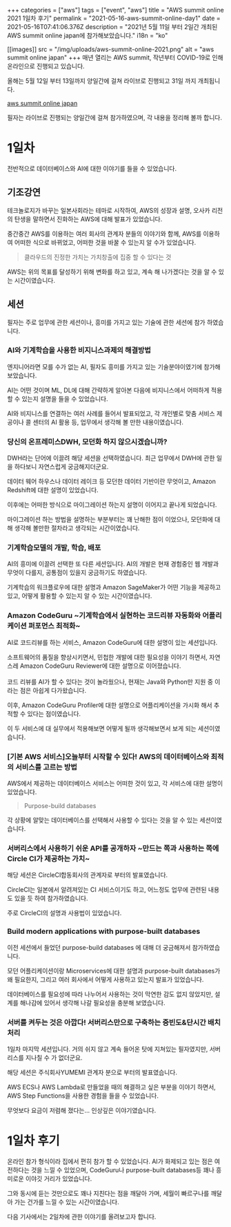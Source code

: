 +++
categories = ["aws"]
tags = ["event", "aws"]
title = "AWS summit online 2021 1일차 후기"
permalink = "2021-05-16-aws-summit-online-day1"
date = 2021-05-16T07:41:06.376Z
description = "2021년 5월 11일 부터 2일간 개최된 AWS summit online japan에 참가해보았습니다."
i18n = "ko"

[[images]]
src = "/img/uploads/aws-summit-online-2021.png"
alt = "aws summit online japan"
+++
매년 열리는 AWS summit,  작년부터 COVID-19로 인해 온라인으로 진행되고 있습니다.

올해는 5월 12일 부터 13일까지 양일간에 걸쳐 라이브로 진행되고 31일 까지 개최됩니다.

[aws summit online japan](https://aws.amazon.com/jp/events/summits/online/japan/)

필자는 라이브로 진행되는 양일간에 걸쳐 참가하였으며, 각 내용을 정리해 볼까 합니다.

# 1일차

전반적으로 데이터베이스와 AI에 대한 이야기를 들을 수 있었습니다.

## 기조강연

테크놀로지가 바꾸는 일본사회라는 테마로 시작하여, AWS의 성장과 설명, 오사카 리전의 탄생을 말하면서 진화하는 AWS에 대해 발표가 있었습니다.

중간중간 AWS를 이용하는 여러 회사의 관계자 분들의 이야기와 함께, AWS를 이용하여 어떠한 식으로 바뀌었고, 어떠한 것을 바꿀 수 있는지 알 수가 있었습니다.

> 클라우드의 진정한 가치는 가치창출에 집중 할 수 있다는 것

AWS는 위의 목표를 달성하기 위해 변화를 하고 있고, 계속 해 나가겠다는 것을 알 수 있는 시간이였습니다.

## 세션

필자는 주로 업무에 관한 세션이나, 흥미를 가지고 있는 기술에 관한 세션에 참가 하였습니다.

### AI와 기계학습을 사용한 비지니스과제의 해결방법

엔지니어라면 모를 수가 없는 AI, 필자도 흥미를 가지고 있는 기술분야이였기에 참가해보았습니다.

AI는 어떤 것이며 ML, DL에 대해 간략하게 알아본 다음에 비지니스에서 어떠하게 적용할 수 있는지 설명을 들을 수 있었습니다.

AI와 비지니스를 연결하는 여러 사례를 들어서 발표되었고, 각 개인별로 맞춤 서비스 제공이나 콜 센터의 AI 활용 등, 업무에서 생각해 볼 만한 내용이였습니다.

### 당신의 온프레미스DWH, 모던화 하지 않으시겠습니까?

DWH라는 단어에 이끌려 해당 세션을 선택하였습니다. 최근 업무에서 DWH에 관한 일을 하다보니 자연스럽게 궁금해지더군요.

데이터 웨어 하우스나 데이터 레이크 등 모던한 데이터 기반이란 무엇이고, Amazon Redshift에 대한 설명이 있었습니다.

이후에는 어떠한 방식으로 마이그레이션 하는지 설명이 이어지고 끝나게 되었습니다.

마이그레이션 하는 방법을 설명하는 부분부터는 꽤 난해한 점이 이었으나, 모던화에 대해 생각해 볼만한 절차라고 생각되는 시간이였습니다.

### 기계학습모델의 개발, 학습, 배포

AI의 흥미에 이끌려 선택한 또 다른 세션입니다. AI의 개발은 현재 경험중인 웹 개발과 무엇이 다를지, 공통점이 있을지 궁금하기도 하였습니다.

기계학습의 워크플로우에 대한 설명과  Amazon SageMaker가 어떤 기능을 제공하고 있고, 어떻게 활용할 수 있는지 알 수 있는 시간이였습니다.

### Amazon CodeGuru \~기계학습에서 실현하는 코드리뷰 자동화와 어플리케이션 퍼포먼스 최적화\~

AI로 코드리뷰를 하는 서비스, Amazon CodeGuru에 대한 설명이 있는 세션입니다.

소프트웨어의 품질을 향상시키면서, 민첩한 개발에 대한 필요성을 이야기 하면서, 자연스레 Amazon CodeGuru Reviewer에 대한 설명으로 이어졌습니다.\
\
코드 리뷰를 AI가 할 수 있다는 것이 놀라웠으나, 현재는 Java와 Python만 지원 중 이라는 점은 아쉽게 다가왔습니다.

이후, Amazon CodeGuru Profiler에 대한 설명으로 어플리케이션을 가시화 해서 추적할 수 있다는 점이였습니다.

이 두 서비스에 대 실무에서 적용해보면 어떻게 될까 생각해보면서 보게 되는 세션이였습니다.

### \[기본 AWS 서비스]오늘부터 시작할 수 있다! AWS의 데이터베이스와 최적의 서비스를 고르는 방법

AWS에서 제공하는 데이터베이스 서비스는 어떠한 것이 있고, 각 서비스에 대한 설명이 있었습니다.

> Purpose-build databases

각 상황에 알맞는 데이터베이스를 선택해서 사용할 수 있다는 것을 알 수 있는 세션이였습니다.

### 서버리스에서 사용하기 쉬운 API를 공개하자 \~만드는 쪽과 사용하는 쪽에 Circle CI가 제공하는 가치\~

해당 세션은 CircleCI합동회사의 관계자로 부터의 발표였습니다.

CircleCI는 일본에서 알려져있는 CI 서비스이기도 하고, 어느정도 업무에 관련된 내용도 있을 듯 하여 참가하였습니다.

주로 CircleCI의 설명과 사용법이 있었습니다.

### Build modern applications with purpose-built databases

이전 세션에서 들었던 purpose-build databases 에 대해 더 궁금해져서 참가하였습니다.

모던 어플리케이션이랑 Microservices에 대한 설명과 purpose-built databases가 왜 필요한지, 그리고 여러 회사에서 어떻게 사용하고 있는지 발표가 있었습니다.

데이터베이스를 필요성에 따라 나누어서 사용하는 것이 막연한 감도 없지 않았지만, 설계를 해나감에 있어서 생각해 나갈 필요성을 충분해 보였습니다.

### 서버를 켜두는 것은 아깝다! 서버리스만으로 구축하는 중빈도&단시간 배치 처리

1일차 마지막 세션입니다. 거의 쉬지 않고 계속 들어온 탓에 지쳐있는 필자였지만, 서버리스를 지나칠 수 가 없더군요.

해당 세션은 주식회사YUMEMI 관계자 분으로 부터의 발표였습니다.

AWS ECS나 AWS Lambda로 만들었을 때의 해결하고 싶은 부분을 이야기 하면서, AWS Step Functions을 사용한 경험을 들을 수 있었습니다.

무엇보다 요금이 저렴해 졌다는... 인상깊은 이야기였습니다.

# 1일차 후기

온라인 참가 형식이라 집에서 편히 참가 할 수 있었습니다. AI가 화제되고 있는 점은 여전하다는 것을 느낄 수 있었으며, CodeGuru나 purpose-built databases등 꽤나 흥미로운 이야깃 거리가 있었습니다.

그와 동시에 듣는 것만으로도 꽤나 지친다는 점을 깨달아 가며, 세월이 빠르구나를 깨달아 가는 건가를 느낄 수 있는 시간이였습니다.

다음 기사에서는 2일차에 관한 이야기를 올려보고자 합니다.